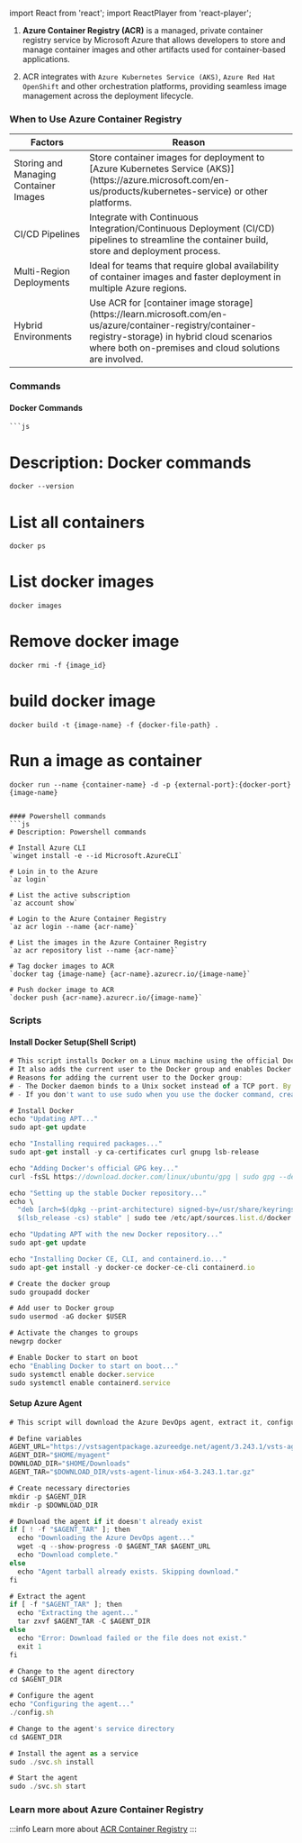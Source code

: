 import React from 'react'; import ReactPlayer from 'react-player';

1. **Azure Container Registry (ACR)** is a managed, private container registry
   service by Microsoft Azure that allows developers to store and manage
   container images and other artifacts used for container-based applications.

2. ACR integrates with `Azure Kubernetes Service (AKS)`,
   `Azure Red Hat OpenShift` and other orchestration platforms, providing
   seamless image management across the deployment lifecycle.

### When to Use Azure Container Registry

<table class="table-size-for-cloud-services">
    <thead>
        <tr>
            <th>Factors</th>
            <th>Reason</th>
        </tr>
    </thead>
    <tbody>
        <tr>
            <td><span class="custom-header">Storing and Managing Container Images</span></td>
            <td>Store container images for deployment to [Azure Kubernetes Service (AKS)](https://azure.microsoft.com/en-us/products/kubernetes-service) or other platforms.</td>
        </tr>
        <tr>
            <td><span class="custom-header">CI/CD Pipelines</span></td>
            <td>Integrate with Continuous Integration/Continuous Deployment (CI/CD) pipelines to streamline the container build, store and deployment process.</td>
        </tr>
        <tr>
            <td><span class="custom-header">Multi-Region Deployments</span></td>
            <td>Ideal for teams that require global availability of container images and faster deployment in multiple Azure regions.</td>
        </tr>
        <tr>
            <td><span class="custom-header">Hybrid Environments</span></td>
            <td>Use ACR for [container image storage](https://learn.microsoft.com/en-us/azure/container-registry/container-registry-storage) in hybrid cloud scenarios where both on-premises and cloud solutions are involved.</td>
        </tr>
    </tbody>
</table>

### Commands

#### Docker Commands

    ```js

# Description: Docker commands

`docker --version`

# List all containers

`docker ps`

# List docker images

`docker images`

# Remove docker image

`docker rmi -f {image_id}`

# build docker image

`docker build -t {image-name} -f {docker-file-path} .`

# Run a image as container

`docker run --name {container-name} -d -p {external-port}:{docker-port} {image-name}`

````

#### Powershell commands
```js
# Description: Powershell commands

# Install Azure CLI
`winget install -e --id Microsoft.AzureCLI`

# Loin in to the Azure
`az login`

# List the active subscription
`az account show`

# Login to the Azure Container Registry
`az acr login --name {acr-name}`

# List the images in the Azure Container Registry
`az acr repository list --name {acr-name}`

# Tag docker images to ACR
`docker tag {image-name} {acr-name}.azurecr.io/{image-name}`

# Push docker image to ACR
`docker push {acr-name}.azurecr.io/{image-name}`

````

### Scripts

#### Install Docker Setup(Shell Script)

```js
# This script installs Docker on a Linux machine using the official Docker repository.
# It also adds the current user to the Docker group and enables Docker to start on boot.
# Reasons for adding the current user to the Docker group:
# - The Docker daemon binds to a Unix socket instead of a TCP port. By default, that Unix socket is owned by the user root and other users can only access it using sudo. The Docker daemon always runs as the root user.
# - If you don't want to use sudo when you use the docker command, create a Unix group called docker and add users to it. When the Docker daemon starts, it makes the ownership of the Unix socket read/writable by the docker group.

# Install Docker
echo "Updating APT..."
sudo apt-get update

echo "Installing required packages..."
sudo apt-get install -y ca-certificates curl gnupg lsb-release

echo "Adding Docker's official GPG key..."
curl -fsSL https://download.docker.com/linux/ubuntu/gpg | sudo gpg --dearmor -o /usr/share/keyrings/docker-archive-keyring.gpg

echo "Setting up the stable Docker repository..."
echo \
  "deb [arch=$(dpkg --print-architecture) signed-by=/usr/share/keyrings/docker-archive-keyring.gpg] https://download.docker.com/linux/ubuntu \
  $(lsb_release -cs) stable" | sudo tee /etc/apt/sources.list.d/docker.list > /dev/null

echo "Updating APT with the new Docker repository..."
sudo apt-get update

echo "Installing Docker CE, CLI, and containerd.io..."
sudo apt-get install -y docker-ce docker-ce-cli containerd.io

# Create the docker group
sudo groupadd docker

# Add user to Docker group
sudo usermod -aG docker $USER

# Activate the changes to groups
newgrp docker

# Enable Docker to start on boot
echo "Enabling Docker to start on boot..."
sudo systemctl enable docker.service
sudo systemctl enable containerd.service
```

#### Setup Azure Agent

```js
# This script will download the Azure DevOps agent, extract it, configure it, and install it as a service.

# Define variables
AGENT_URL="https://vstsagentpackage.azureedge.net/agent/3.243.1/vsts-agent-linux-x64-3.243.1.tar.gz"
AGENT_DIR="$HOME/myagent"
DOWNLOAD_DIR="$HOME/Downloads"
AGENT_TAR="$DOWNLOAD_DIR/vsts-agent-linux-x64-3.243.1.tar.gz"

# Create necessary directories
mkdir -p $AGENT_DIR
mkdir -p $DOWNLOAD_DIR

# Download the agent if it doesn't already exist
if [ ! -f "$AGENT_TAR" ]; then
  echo "Downloading the Azure DevOps agent..."
  wget -q --show-progress -O $AGENT_TAR $AGENT_URL
  echo "Download complete."
else
  echo "Agent tarball already exists. Skipping download."
fi

# Extract the agent
if [ -f "$AGENT_TAR" ]; then
  echo "Extracting the agent..."
  tar zxvf $AGENT_TAR -C $AGENT_DIR
else
  echo "Error: Download failed or the file does not exist."
  exit 1
fi

# Change to the agent directory
cd $AGENT_DIR

# Configure the agent
echo "Configuring the agent..."
./config.sh

# Change to the agent's service directory
cd $AGENT_DIR

# Install the agent as a service
sudo ./svc.sh install

# Start the agent
sudo ./svc.sh start
```

### Learn more about Azure Container Registry

:::info 
Learn more about [ACR Container Registry](https://learn.microsoft.com/en-us/azure/container-registry/)
:::
